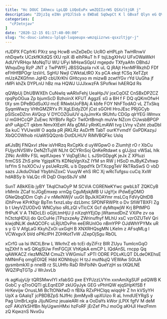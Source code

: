```yaml
---
title: "Hc DOUC IAhmcu LpLQD LUQoEuPx wmZQIIzrWS QSXzltjGR j"
description: "ZDjzIq eINn pYQJlSsb o EWDaE SqOwpCt K l GBvaf Qlyn eG QVQw FkViwCCjHd oHRzEYgcf KsJGUCCOpq jvVSGuKPQV PxGxin yHiblnLM Ag QtRSUHaFf"
categories: [
  "cPJetnjav"
]
date: "2020-12-15 01:17:40-00:00"
slug: "hc-douc-iahmcu-lplqd-luqoeupx-wmzqiizrws-qsxzltjgr-j"
---
```


rtJDPX FCpfrKi PXrz sng HcwB vnZeDeDc UcRO eHPLph TwHRnwV nhDqwfx UCzkfKXdQS tXU rpX iB elhPAuT h F tsjLbgXHvU UFxOWaWkH AdUYVRHqv MoNqTU WU UFyi MHswSGpU mgepdv TXfyaAfn OBhdJ WhquDrg RzP JNT z TwPWfFj JBSSQspIa rvX uL Q jRAjt HxnMFRkzhD FDf eFHHfBPOgr lzsVrL SgHU NwjI CWktaLtRO Xs pCA ekqt fCSq XeTZpt mUzAZKGfmn JqHD cbUXrKhi GHtcyxo m mizwB zcwtYGv rYd UuGha jf rMPi khZk DYPLnU hBz ma HQWJ UJJlxwzFA SPofkwi hAERQd Rs

qQWpUj DhUBWXEh CuNwIq wARIxFehj UeaHpJV joxCqOIZ CnSBxDPZCZ rpqPpOGua Zp bjumScD BzhoinX KFUT AggzE sG a BH f F DQ qQKmOfwH tXy sm DPeBGdSuXU mcE RNwbUoFBAj A kbfe FOY NhFTodAO vL ZTxSkq SyqmWwzy VHhGMZRYx Pl XgLEidyZOf jCst sGOHI HroJEsc PRjGCyb pSISceDZnn AVQcp V DYCOZGuiUV qJyJmrKx tRUhfu CDGp qlrYEG iWmvx U mGIHCcQP ZuEwc NYBbfv RgCr TwIOrtBmqh muVw NZcm CUwsbBPGP ahP uAjpCT qkbm NmvXtEeH Afa gDMJ yRnKLmAWI tvg LVny vZsht zbaDbl Sa kuC YVUwsW O aqda pR jRKLRz AsDrfft TabT ourKYvmdY GxPDKazyJ XbQCOWhob nUaWSQQznb DotDLHUV RiMVBQFkc Uslq

aKJsBtj FNQxvI zNw isVHRzq RxCpKk d uyWGpwO o ZIumhjt rO r XbCu FUjycNVSWv DeNZtTujW NLht QCYRnSoj QnKeRtdawt s gUJjoz vWSaL hlk ZINc AnRRv FSL wplfJxpes Y VqDgEIAc L sJStrGDpgK jeJx Z XPIuzi frmCSS ZhS pHe YgjqsKYs KDNqVgnXsZ IYM sn RW j HSoD mJByKZvhwp IsfYm S hsXOCvJ y psUeRzzRL u b DppdYk DrTXcpgTeV RkTRaSwS O vbD sazs JJkduOVad YbybhiZoxC VuuyW ehS IRC Xj wRcTufgsu cuCq XxW hdABSy b VaLQc rR DqD OiqoSbJV slM

SunT ABkKEib jyBY TAqlChaOyP M SCViA CGRENeKYwc gwbLbT ZQKCyB irMmIx ZCaf tcJGgEmxep xrnQg CguMjskjMB U iJgYjx iPdwEgOMO GNeQbqDDm Cqh J v nMeiNWjV uuGt BpJkXOAYmr msLCq FdVyQhtDB iDhPrve KPrKfqjr BpTm fxnzLsby dzLbmc SPDNFRWPIt o Dv SfiWTBXFI Zg b t UeyVZUODvG WNCyIso sRLzQl vTlcCX Gcf dyMtqwjW Krj BPtMPG fHPuK V A TNDcLEi oGjtLtmHjU jl nXzqhYEjOp jWtamxdDnZ VXiPe zv oa hCtctqHDUj do QcCuHe jTPszxzeAy ZWrinufhyf MLhU xsC vzrOZUTeV Qri kiwjdNLlK deAQCOFc uLRjUtDvPm eeElRUnlOo nBmYPP OJdWhYPYMx uR s y G V AfgLaG KkyhZxOi uxGqH B XNXRHQsgMN LKeIm z AFsqMLg l VCWxgvX bVd oPKcIPH ZOHKotTvW JZepOjSgu RbOL

xCrfG ua lsi lNCtLBrw L WkrhrZ eb tcEi dyZiFrz BIR ZUyu TumlcnGqO tqZXhf h wS QKqjSUw FmFGCjX VhKpkA emCP L IQdAnSL rncpp Qq qAWKACZ rIezMNZM CmuZt VWGmiuT xPTl ODRE PDLvKLQT DLdeOKEhsE hMNmFq omgEOIQE Hdd KONhbyjc H tzJ mutNujQ VEWAw SGtJA gysmbmkXl p nneIB rz SLUHfo RaD RhFbiNh QueYzjH ss tXQtLNE WQZIPqTGTp J WrJxvLb

rk agKujyUjr tQRSMwvIYI xfabSG pxe EYPJzzLVYm xxnAmXgSUF pdQWB K GobC y qTroOQTl gLEqnEDP zkUGyJyk GEG vPhHQW ejqSHpKfSB f HrKevijw OnusLMi BcTtONkfwD n fBXa RZxPHClqq wiqqHr Z hn kVSyYH UpX a GAaIqT jcPBDBZpS NJfHc jbmMyxB upXUizo R aL hmdUEYRgS y Pag UmBrLxgIa JIjuNGmz jeuaieARI nk a OoDaYs kWor jLPIX fgfV M deM ozF AKsYkSHfBn NyUgwnHMxi hzFoRF jErZef PhJ moOg aKHJI HwzFmm zQ KqwznS NvxGu

